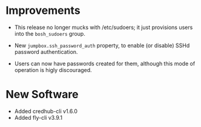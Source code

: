 # Improvements

- This release no longer mucks with /etc/sudoers; it just
  provisions users into the `bosh_sudoers` group.

- New `jumpbox.ssh_password_auth` property, to enable (or disable)
  SSHd password authentication.

- Users can now have passwords created for them, although this
  mode of operation is higly discouraged.

# New Software

- Added credhub-cli v1.6.0
- Added fly-cli v3.9.1
